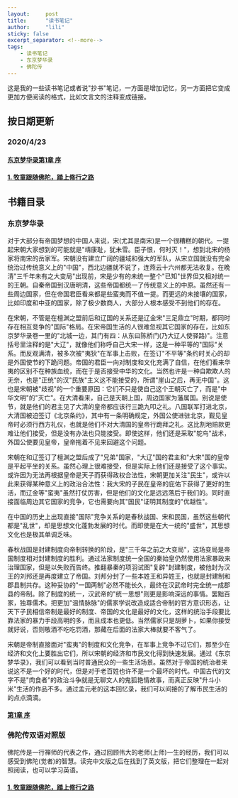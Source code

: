 ```yaml
---
layout:     post
title:      "读书笔记"
author:     "lili"
sticky: false
excerpt_separator: <!--more-->
tags:
    - 读书笔记
    - 东京梦华录
    - 佛陀传
---
```


这是我的一些读书笔记或者说"抄书"笔记，一方面是增加记忆，另一方面把它变成更加方便阅读的格式，比如文言文的注释变成链接。

 <!--more-->


## 按日期更新

### 2020/4/23

#### [东京梦华录第1章 序](/djmhl/xu/)

#### [1. 牧童跟随佛陀，踏上修行之路](/fotuozhuan/1/)

## 书籍目录
### 东京梦华录

对于大部分有帝国梦想的中国人来说，宋(尤其是南宋)是一个很糟糕的朝代。一提起宋朝大家想到的可能就是"靖康耻，犹未雪。臣子恨，何时灭！"，想到北宋的杨家将南宋的岳家军。宋朝没有建立广阔的疆域和强大的军队，从宋立国就没有完全统治过传统意义上的"中国"，西北边疆就不说了，连燕云十六州都无法收复。在晚清"三千年未有之大变局"出现前，宋是少有的未统一整个"已知"世界但又相对统一的王朝。自秦帝国到汉唐明清，这些帝国都统一了传统意义上的中原。虽然还有一些周边国家，但在帝国君臣看来都是些蛮夷而不值一提。而更远的未接壤的国家，比如印度和中亚的国家，除了极少数商人，大部分人根本感受不到他们的存在。

在宋朝，不管是在檀渊之盟前后和辽国的关系还是辽金宋"三足鼎立"时期，都同时存在相互竞争的"国际"格局。在宋帝国生活的人很难忽视其它国家的存在，比如东京梦华录卷一里的"北城一边，其门有四：从东曰陈桥门(乃大辽人使驿路)"。注意括号里注释的是"大辽"，就像他们称呼自己大宋一样，这是一种平等的"国际"关系。而反观满清，被多次被"夷狄"在军事上击败，在签订"不平等"条约时关心的却是外国使节的下跪问题。帝国的君臣一向对制度和文化充满了自信，在他们看来华夷的区别不在种族血统，而在于是否接受中华的文化。当然也许是一种自欺欺人的无奈，也是"正统"的汉"民族"主义这不能接受的，所谓"崖山之后，再无中国"。这也是宋朝被"歧视"的一个重要原因：它们不只是使自己这个王朝灭亡了，而是"中华文明"的"灭亡"。在大清看来，自己是天朝上国，周边国家为藩属国。别说是使节，就是他们的君主见了大清的皇帝都应该行三跪九叩之礼。八国联军打进北京，大清国被迫签订《北京条约》，其中有一条明确规定，外国公使进驻北京，觐见皇帝时必须行西方礼仪，也就是他们不对大清国的皇帝行跪拜之礼。这比割地赔款更难让他们接受，但是没有办法也只能接受。即使这样，他们还是采取"鸵鸟"战术，外国公使要见皇帝，皇帝拖着不见来回避这个问题。

宋朝在和辽签订了檀渊之盟后成了"兄弟"国家，"大辽"国的君主和"大宋"国的皇帝是平起平坐的关系。虽然心理上很难接受，但是实际上他们还是接受了这个事实。或许因为无法再根据皇帝是天子而获得政权合法性，宋朝更加关注"民生"，或许以此来获得某种意义上的政治合法性：我大宋的子民在皇帝的庇佑下获得了更好的生活，而辽金等"蛮夷"虽然打仗厉害，但是他们的文化是远远落后于我们的。同时直接面临周边其它国家的竞争，它也需要向其"国民"证明其制度的"优越性"。

在中国的历史上出现直接"国际"竞争关系的是春秋战国、宋和民国，虽然这些朝代都是"乱世"，却是思想文化蓬勃发展的时代。而即使是在大一统的"盛世"，其思想文化也是极其单调乏味。

春秋战国是封建制度向帝制转换的阶段，是"三千年之前之大变局"，这场变局是帝国制度相对封建制度的胜利。通过法家制度统一全国的秦始皇仍然使用法家暴政来治理国家，但是以失败而告终。推翻暴秦的项羽试图"复辟"封建制度，被他封为汉王的刘邦还是再度建立了帝国。刘邦分封了一些本姓王和异姓王，也就是封建制和郡县制共存。这种妥协的"一国两制"必然不能长久，最终在汉武帝时完全统一成郡县的帝制。除了制度的统一，汉武帝的"统一思想"则更是影响深远的事情。罢黜百家，独尊儒术。把更加"温情脉脉"的儒家学说改造成适合帝制的官方意识形态，让天下子民相信帝制是最好的制度、帝国的文化是最好的文化，这样的统治手段要比靠法家的暴力手段高明的多，而且成本也更低。当然儒家只是胡萝卜，如果你接受就好说，否则敬酒不吃吃罚酒，那藏在后面的法家大棒就要不客气了。

宋朝是帝制直接面对"蛮夷"的制度和文化竞争，在军事上竞争不过它们，那至少在经济和文化上要胜出它们，所以宋朝的经济和市民文化得到快速发展。通过《东京梦华录》，我们可以看到当时普通民众的一些生活场景。虽然对于帝国的统治者来说这不是一个好的时代，但是对于老百姓也许不是一个最坏的时代。中国古代的文字不是"肉食者"的政治斗争就是无聊文人的鬼狐艳情故事，而真正反映"升斗小米"生活的作品不多。通过孟元老的这本回忆录，我们可以间接的了解市民生活的的点点滴滴。

#### [第1章 序](/djmhl/xu/)

### 佛陀传双语对照版

佛陀传是一行禅师的代表之作，通过回顾伟大的老师(上师)一生的经历，我们可以感受到佛陀(觉者)的智慧。读完中文版之后在找到了英文版，把它们整理在一起对照阅读，也可以学习英语。


#### [1. 牧童跟随佛陀，踏上修行之路](/fotuozhuan/1/)
